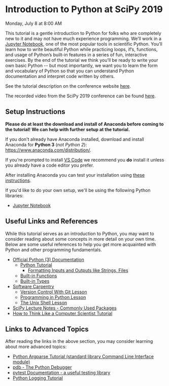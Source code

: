 # Introduction to Python at SciPy 2019

Monday, July 8 at 8:00 AM

This tutorial is a gentle introduction to Python for folks who are completely
new to it and may not have much experience programming.
We’ll work in a [Jupyter Notebook](https://jupyter-notebook.readthedocs.io/en/stable/),
one of the most popular tools in scientific Python.
You’ll learn how to write beautiful Python while practicing loops, if’s,
functions, and usage of Python’s built-in features in a series of fun,
interactive exercises.
By the end of the tutorial we think you’ll be ready to write your own
basic Python -- but most importantly, we want you to learn the form and
vocabulary of Python so that you can understand Python documentation and
interpret code written by others.

See the tutorial description on the conference website
[here](https://www.scipy2019.scipy.org/tutorial/Introduction-to-Python-and-Programming).

The recorded video from the SciPy 2019 conference can be found [here](https://www.youtube.com/watch?v=6KM8HOQi5Xk).

## Setup Instructions

**Please do at least the download and install of Anaconda before coming to the tutorial!**
**We can help with further setup at the tutorial.**

If you don't already have Anaconda installed, download and install Anaconda
for **Python 3** (_not Python 2_):
https://www.anaconda.com/distribution/.

If you're prompted to install [VS Code](https://code.visualstudio.com/)
we recommend you **do** install it unless you already have a code editor
you prefer.

After installing Anaconda you can test your installation using
[these instructions](http://docs.anaconda.com/anaconda/user-guide/getting-started/#write-a-python-program-using-anaconda-prompt-or-terminal).


If you'd like to do your own setup, we'll be using the following Python libraries:

- [Jupyter Notebook](https://jupyter-notebook.readthedocs.io/en/stable/)

## Useful Links and References

While this tutorial serves as an introduction to Python, you may want to consider reading
about some concepts in more detail on your own time. Below are some useful references to
help you get more acquainted with Python and other programming fundamentals.

- [Official Python (3) Documentation](https://docs.python.org/3/)
  - [Python Tutorial](https://docs.python.org/3/tutorial/index.html)
    - [Formatting Inputs and Outputs like Strings, Files](https://docs.python.org/3/tutorial/inputoutput.html)
  - [Built-in Functions](https://docs.python.org/3/library/functions.html)
  - [Built-in Types](https://docs.python.org/3/library/stdtypes.html)
- [Software Carpentry](https://software-carpentry.org/)
  - [Version Control With Git Lesson](http://swcarpentry.github.io/git-novice/)
  - [Programming in Python Lesson](http://swcarpentry.github.io/python-novice-inflammation/)
  - [The Unix Shell Lesson](http://swcarpentry.github.io/shell-novice/)
- [SciPy Lecture Notes - Commonly Used Packages](https://scipy-lectures.org/)
- [How to Think Like a Computer Scientist Tutorial](https://runestone.academy/runestone/static/thinkcspy/index.html)


## Links to Advanced Topics

After reading the links in the above section, you may consider learning
about more advanced topics:

- [Python Argparse Tutorial (standard library Command Line Interface module)](https://docs.python.org/3/howto/argparse.html)
- [pdb - The Python Debugger](https://docs.python.org/3/library/pdb.html)
- [pytest Documentation - a useful testing library](https://docs.pytest.org/en/latest/)
- [Python Logging Tutorial](https://docs.python.org/3/howto/logging.html)
